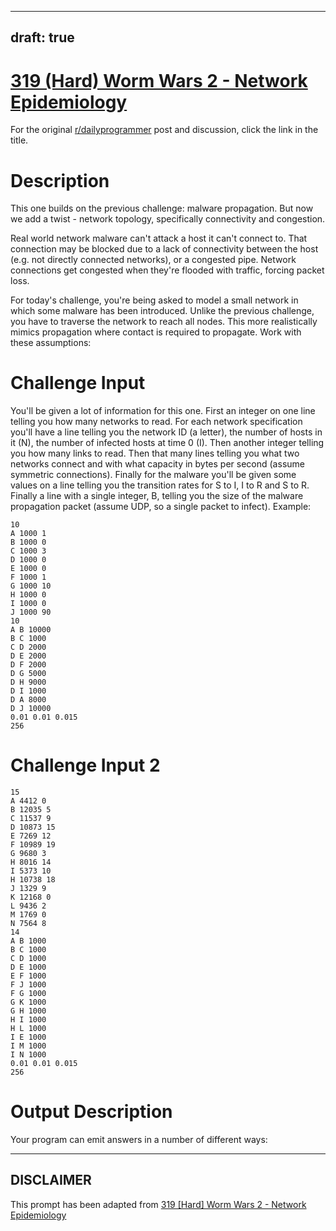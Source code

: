 ---
draft: true
----

# [319 (Hard) Worm Wars 2 - Network Epidemiology](https://www.reddit.com/r/dailyprogrammer/comments/6hm5j2/20170616_challenge_319_hard_worm_wars_2_network/)

For the original [r/dailyprogrammer](https://www.reddit.com/r/dailyprogrammer/) post and discussion, click the link in the title.

# Description
This one builds on the previous challenge: malware propagation. But now we add a twist - network topology, specifically connectivity and congestion.

Real world network malware can't attack a host it can't connect to. That connection may be blocked due to a lack of connectivity between the host (e.g. not directly connected networks), or a congested pipe. Network connections get congested when they're flooded with traffic, forcing packet loss. 

For today's challenge, you're being asked to model a small network in which some malware has been introduced. Unlike the previous challenge, you have to traverse the network to reach all nodes. This more realistically mimics propagation where contact is required to propagate. Work with these assumptions:

# Challenge Input
You'll be given a lot of information for this one. First an integer on one line telling you how many networks to read. For each network specification you'll have a line telling you the network ID (a letter), the number of hosts in it (N), the number of infected hosts at time 0 (I). Then another integer telling you how many links to read. Then that many lines telling you what two networks connect and with what capacity in bytes per second (assume symmetric connections). Finally for the malware you'll be given some values on a line telling you the transition rates for S to I, I to R and S to R. Finally a line with a single integer, B, telling you the size of the malware propagation packet (assume UDP, so a single packet to infect). Example:


```
10
A 1000 1 
B 1000 0
C 1000 3
D 1000 0
E 1000 0
F 1000 1
G 1000 10
H 1000 0
I 1000 0
J 1000 90
10
A B 10000
B C 1000
C D 2000
D E 2000
D F 2000
D G 5000
D H 9000
D I 1000
D A 8000
D J 10000
0.01 0.01 0.015
256
```
# Challenge Input 2

```
15
A 4412 0
B 12035 5
C 11537 9
D 10873 15
E 7269 12
F 10989 19
G 9680 3
H 8016 14
I 5373 10
H 10738 18
J 1329 9
K 12168 0
L 9436 2
M 1769 0
N 7564 8
14
A B 1000
B C 1000
C D 1000
D E 1000
E F 1000
F J 1000
F G 1000
G K 1000
G H 1000
H I 1000
H L 1000
I E 1000
I M 1000
I N 1000
0.01 0.01 0.015
256
```
# Output Description
Your program can emit answers in a number of different ways:


----
## **DISCLAIMER**
This prompt has been adapted from [319 [Hard] Worm Wars 2 - Network Epidemiology](https://www.reddit.com/r/dailyprogrammer/comments/6hm5j2/20170616_challenge_319_hard_worm_wars_2_network/
)
